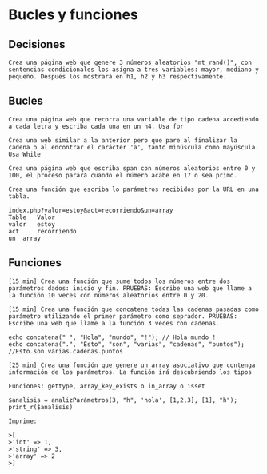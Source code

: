 # Bucles y funciones
## Decisiones

    Crea una página web que genere 3 números aleatorios "mt_rand()", con sentencias condicionales los asigna a tres variables: mayor, mediano y pequeño. Después los mostrará en h1, h2 y h3 respectivamente.

## Bucles

    Crea una página web que recorra una variable de tipo cadena accediendo a cada letra y escriba cada una en un h4. Usa for

    Crea una web similar a la anterior pero que pare al finalizar la cadena o al encontrar el carácter 'a', tanto minúscula como mayúscula. Usa While

    Crea una página web que escriba span con números aleatorios entre 0 y 100, el proceso parará cuando el número acabe en 17 o sea primo.

    Crea una función que escriba lo parámetros recibidos por la URL en una tabla.

    index.php?valor=estoy&act=recorriendo&un=array
    Table 	Valor
    valor 	estoy
    act 	recorriendo
    un 	array


## Funciones

    [15 min] Crea una función que sume todos los números entre dos parámetros dados: inicio y fin. PRUEBAS: Escribe una web que llame a la función 10 veces con números aleatorios entre 0 y 20.

    [15 min] Crea una función que concatene todas las cadenas pasadas como parámetro utilizando el primer parámetro como seprador. PRUEBAS: Escribe una web que llame a la función 3 veces con cadenas.

    echo concatena(" ", "Hola", "mundo", "!"); // Hola mundo !
    echo concatena(".", "Esto", "son", "varias", "cadenas", "puntos"); //Esto.son.varias.cadenas.puntos

    [25 min] Crea una función que genere un array asociativo que contenga información de los parámetros. La función irá descubriendo los tipos

    Funciones: gettype, array_key_exists o in_array o isset

    $analisis = analizParámetros(3, "h", 'hola', [1,2,3], [1], "h");
    print_r($analisis)

    Imprime:

    >[
    >'int' => 1,
    >'string' => 3,
    >'array' => 2
    >]
